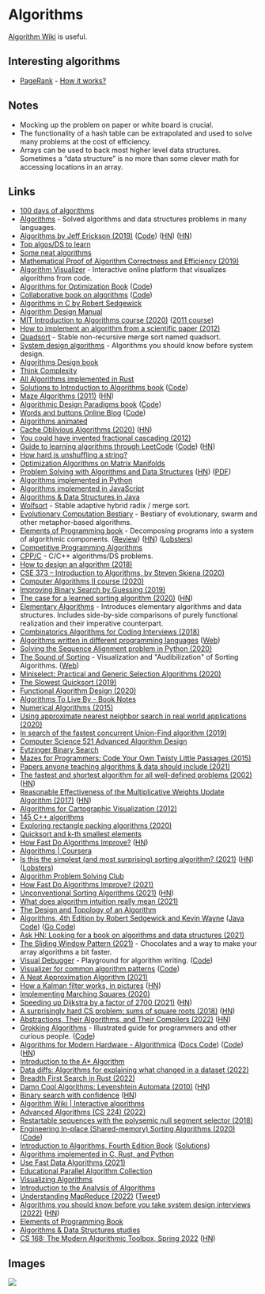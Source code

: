 # Algorithms

[Algorithm Wiki](https://thimbleby.gitlab.io/algorithm-wiki-site/) is useful.

## Interesting algorithms

- [PageRank](http://en.wikipedia.org/wiki/PageRank) - [How it works?](http://qr.ae/TUpCVB)

## Notes

- Mocking up the problem on paper or white board is crucial.
- The functionality of a hash table can be extrapolated and used to solve many problems at the cost of efficiency.
- Arrays can be used to back most higher level data structures. Sometimes a “data structure” is no more than some clever math for accessing locations in an array.

## Links

- [100 days of algorithms](https://github.com/coells/100days)
- [Algorithms](https://github.com/marcosfede/algorithms) - Solved algorithms and data structures problems in many languages.
- [Algorithms by Jeff Erickson (2019)](https://jeffe.cs.illinois.edu/teaching/algorithms/) ([Code](https://github.com/jeffgerickson/algorithms)) ([HN](https://news.ycombinator.com/item?id=26074289)) ([HN](https://news.ycombinator.com/item?id=32106761))
- [Top algos/DS to learn](https://www.reddit.com/r/compsci/comments/5uz9lb/top_algorithmsdata_structuresconcepts_every/ddy8azz/)
- [Some neat algorithms](https://www.nayuki.io/category/programming)
- [Mathematical Proof of Algorithm Correctness and Efficiency (2019)](https://stackabuse.com/mathematical-proof-of-algorithm-correctness-and-efficiency/)
- [Algorithm Visualizer](https://github.com/algorithm-visualizer/algorithm-visualizer) - Interactive online platform that visualizes algorithms from code.
- [Algorithms for Optimization Book](https://mitpress.mit.edu/books/algorithms-optimization) ([Code](https://github.com/sisl/algforopt-notebooks))
- [Collaborative book on algorithms](https://www.algorithm-archive.org/) ([Code](https://github.com/algorithm-archivists/algorithm-archive))
- [Algorithms in C by Robert Sedgewick](http://index-of.co.uk/Algorithms/Algorithms%20in%20C.pdf)
- [Algorithm Design Manual](http://mimoza.marmara.edu.tr/~msakalli/cse706_12/SkienaTheAlgorithmDesignManual.pdf)
- [MIT Introduction to Algorithms course (2020)](https://ocw.mit.edu/courses/electrical-engineering-and-computer-science/6-006-introduction-to-algorithms-spring-2020/) ([2011 course](https://ocw.mit.edu/courses/electrical-engineering-and-computer-science/6-006-introduction-to-algorithms-fall-2011/))
- [How to implement an algorithm from a scientific paper (2012)](http://codecapsule.com/2012/01/18/how-to-implement-a-paper/)
- [Quadsort](https://github.com/scandum/quadsort) - Stable non-recursive merge sort named quadsort.
- [System design algorithms](https://github.com/resumejob/system-design-algorithms) - Algorithms you should know before system design.
- [Algorithms Design book](http://www.cs.sjtu.edu.cn/~jiangli/teaching/CS222/files/materials/Algorithm%20Design.pdf)
- [Think Complexity](http://greenteapress.com/complexity/html/index.html)
- [All Algorithms implemented in Rust](https://github.com/TheAlgorithms/Rust)
- [Solutions to Introduction to Algorithms book](https://walkccc.github.io/CLRS/) ([Code](https://github.com/walkccc/CLRS))
- [Maze Algorithms (2011)](https://www.jamisbuck.org/mazes/) ([HN](https://news.ycombinator.com/item?id=23429368))
- [Algorithmic Design Paradigms book](https://page.skerritt.blog/algorithms/) ([Code](https://github.com/brandonskerritt/AlgorithmsBook))
- [Words and buttons Online Blog](https://wordsandbuttons.online/) ([Code](https://github.com/akalenuk/wordsandbuttons))
- [Algorithms animated](https://www.chrislaux.com/)
- [Cache Oblivious Algorithms (2020)](https://jiahai-feng.github.io/posts/cache-oblivious-algorithms/) ([HN](https://news.ycombinator.com/item?id=23662434))
- [You could have invented fractional cascading (2012)](http://blog.ezyang.com/2012/03/you-could-have-invented-fractional-cascading/)
- [Guide to learning algorithms through LeetCode](https://labuladong.gitbook.io/algo-en/) ([Code](https://github.com/labuladong/fucking-algorithm/tree/english)) ([HN](https://news.ycombinator.com/item?id=24167297))
- [How hard is unshuffling a string?](https://cstheory.stackexchange.com/questions/34/how-hard-is-unshuffling-a-string)
- [Optimization Algorithms on Matrix Manifolds](https://sites.uclouvain.be/absil/amsbook/)
- [Problem Solving with Algorithms and Data Structures](https://runestone.academy/runestone/books/published/pythonds/index.html) ([HN](https://news.ycombinator.com/item?id=24287622)) ([PDF](https://www.cs.auckland.ac.nz/compsci105s1c/resources/ProblemSolvingwithAlgorithmsandDataStructures.pdf))
- [Algorithms implemented in Python](https://github.com/TheAlgorithms/Python)
- [Algorithms implemented in JavaScript](https://github.com/TheAlgorithms/Javascript)
- [Algorithms & Data Structures in Java](https://github.com/williamfiset/Algorithms)
- [Wolfsort](https://github.com/scandum/wolfsort) - Stable adaptive hybrid radix / merge sort.
- [Evolutionary Computation Bestiary](https://github.com/fcampelo/EC-Bestiary) - Bestiary of evolutionary, swarm and other metaphor-based algorithms.
- [Elements of Programming book](http://elementsofprogramming.com/) - Decomposing programs into a system of algorithmic components. ([Review](http://www.pathsensitive.com/2020/09/book-review-elements-of-programmnig.html)) ([HN](https://news.ycombinator.com/item?id=24635947)) ([Lobsters](https://lobste.rs/s/bqnhbo/book_review_elements_programmnig))
- [Competitive Programming Algorithms](https://cp-algorithms.com/)
- [CPP/C](https://github.com/akshitagit/CPP) - C/C++ algorithms/DS problems.
- [How to design an algorithm (2018)](https://www.adamconrad.dev/blog/how-to-design-an-algorithm/)
- [CSE 373 – Introduction to Algorithms, by Steven Skiena (2020)](https://www.youtube.com/playlist?list=PLOtl7M3yp-DX6ic0HGT0PUX_wiNmkWkXx)
- [Computer Algorithms II course (2020)](http://homepages.math.uic.edu/~lreyzin/f20_mcs501/)
- [Improving Binary Search by Guessing (2019)](https://notebook.drmaciver.com/posts/2019-04-30-13:03.html)
- [The case for a learned sorting algorithm (2020)](https://blog.acolyer.org/2020/10/19/the-case-for-a-learned-sorting-algorithm/) ([HN](https://news.ycombinator.com/item?id=24823611))
- [Elementary Algorithms](https://github.com/liuxinyu95/AlgoXY) - Introduces elementary algorithms and data structures. Includes side-by-side comparisons of purely functional realization and their imperative counterpart.
- [Combinatorics Algorithms for Coding Interviews (2018)](https://sahandsaba.com/combinatorial-generation-for-coding-interviews-in-python.html)
- [Algorithms written in different programming languages](https://github.com/ZoranPandovski/al-go-rithms) ([Web](https://zoranpandovski.github.io/al-go-rithms/))
- [Solving the Sequence Alignment problem in Python (2020)](https://johnlekberg.com/blog/2020-10-25-seq-align.html)
- [The Sound of Sorting](https://github.com/bingmann/sound-of-sorting) - Visualization and "Audibilization" of Sorting Algorithms. ([Web](https://panthema.net/2013/sound-of-sorting/))
- [Miniselect: Practical and Generic Selection Algorithms (2020)](https://danlark.org/2020/11/11/miniselect-practical-and-generic-selection-algorithms/)
- [The Slowest Quicksort (2019)](https://chasewilson.dev/blog/slowest-quicksort/)
- [Functional Algorithm Design (2020)](https://blog.sigplan.org/2020/11/17/functional-algorithm-design-part-0/)
- [Algorithms To Live By - Book Notes](https://milofultz.com/2020/12/27/atlb-notes)
- [Numerical Algorithms (2015)](http://people.csail.mit.edu/jsolomon/share/book/numerical_book.pdf)
- [Using approximate nearest neighbor search in real world applications (2020)](https://blog.vespa.ai/using-approximate-nearest-neighbor-search-in-real-world-applications/)
- [In search of the fastest concurrent Union-Find algorithm (2019)](https://arxiv.org/pdf/1911.06347.pdf)
- [Computer Science 521 Advanced Algorithm Design](https://www.cs.princeton.edu/courses/archive/fall13/cos521/)
- [Eytzinger Binary Search](https://algorithmica.org/en/eytzinger)
- [Mazes for Programmers: Code Your Own Twisty Little Passages (2015)](https://pragprog.com/titles/jbmaze/mazes-for-programmers/)
- [Papers anyone teaching algorithms & data should include (2021)](https://twitter.com/XandaSchofield/status/1387513839449645056)
- [The fastest and shortest algorithm for all well-defined problems (2002)](https://arxiv.org/abs/cs/0206022) ([HN](https://news.ycombinator.com/item?id=27274897))
- [Reasonable Effectiveness of the Multiplicative Weights Update Algorithm (2017)](https://jeremykun.com/2017/02/27/the-reasonable-effectiveness-of-the-multiplicative-weights-update-algorithm/) ([HN](https://news.ycombinator.com/item?id=27728072))
- [Algorithms for Cartographic Visualization (2012)](https://www.win.tue.nl/~kverbeek/PhDThesis.pdf)
- [145 C++ algorithms](http://e-maxx.ru/algo/)
- [Exploring rectangle packing algorithms (2020)](https://www.david-colson.com/2020/03/10/exploring-rect-packing.html)
- [Quicksort and k-th smallest elements](https://apfelmus.nfshost.com/articles/quicksearch.html)
- [How Fast Do Algorithms Improve?](https://ieeexplore.ieee.org/stamp/stamp.jsp?tp=&arnumber=9540991) ([HN](https://news.ycombinator.com/item?id=28621057))
- [Algorithms | Coursera](https://www.coursera.org/specializations/algorithms)
- [Is this the simplest (and most surprising) sorting algorithm? (2021)](https://arxiv.org/abs/2110.01111) ([HN](https://news.ycombinator.com/item?id=28758106)) ([Lobsters](https://lobste.rs/s/gh1ngc/is_this_simplest_most_surprising_sorting))
- [Algorithm Problem Solving Club](https://offbeat.cc/blog/time-for-programming-puzzles.html)
- [How Fast Do Algorithms Improve? (2021)](https://ieeexplore.ieee.org/document/9540991)
- [Unconventional Sorting Algorithms (2021)](https://codingkaiser.blog/2021/10/20/most-bizzare-sorting-algorithms-you-will-ever-see/) ([HN](https://news.ycombinator.com/item?id=28946451))
- [What does algorithm intuition really mean (2021)](https://1pkg.github.io/posts/what_does_algorithm_intuition_really_mean/)
- [The Design and Topology of an Algorithm](https://www.densebit.com/posts/24)
- [Algorithms, 4th Edition by Robert Sedgewick and Kevin Wayne](https://algs4.cs.princeton.edu/home/) ([Java Code](https://algs4.cs.princeton.edu/code/)) ([Go Code](https://github.com/youngzhu/algs4-go))
- [Ask HN: Looking for a book on algorithms and data structures (2021)](https://news.ycombinator.com/item?id=29217252)
- [The Sliding Window Pattern (2021)](https://nan.fyi/sliding-window) - Chocolates and a way to make your array algorithms a bit faster.
- [Visual Debugger](https://playground.narendras.vercel.app/) - Playground for algorithm writing. ([Code](https://github.com/narendrasss/playground))
- [Visualizer for common algorithm patterns](https://visualizer-sepia.vercel.app/patterns/sliding-window/find-all-averages) ([Code](https://github.com/narendrasss/visualizer))
- [A Neat Approximation Algorithm (2021)](https://mht.wtf/post/min-deg-st/)
- [How a Kalman filter works, in pictures](https://www.bzarg.com/p/how-a-kalman-filter-works-in-pictures/) ([HN](https://news.ycombinator.com/item?id=29473271))
- [Implementing Marching Squares (2020)](http://jacobzelko.com/marching-squares/)
- [Speeding up Dijkstra by a factor of 2700 (2021)](https://blog.siraben.dev/2021/12/28/aoc-speedup.html) ([HN](https://news.ycombinator.com/item?id=29757176))
- [A surprisingly hard CS problem: sums of square roots (2018)](https://shlegeris.com/2018/10/23/sqrt.html) ([HN](https://news.ycombinator.com/item?id=30057582))
- [Abstractions, Their Algorithms, and Their Compilers (2022)](https://cacm.acm.org/magazines/2022/2/258231-abstractions-their-algorithms-and-their-compilers/fulltext) ([HN](https://news.ycombinator.com/item?id=30084470))
- [Grokking Algorithms](https://www.manning.com/books/grokking-algorithms) - Illustrated guide for programmers and other curious people. ([Code](https://github.com/egonSchiele/grokking_algorithms))
- [Algorithms for Modern Hardware - Algorithmica](https://en.algorithmica.org/hpc/) ([Docs Code](https://github.com/algorithmica-org/algorithmica)) ([Code](https://github.com/sslotin/amh-code)) ([HN](https://news.ycombinator.com/item?id=30583808))
- [Introduction to the A\* Algorithm](https://www.redblobgames.com/pathfinding/a-star/introduction.html)
- [Data diffs: Algorithms for explaining what changed in a dataset (2022)](https://blog.marcua.net/2022/02/20/data-diffs-algorithms-for-explaining-what-changed-in-a-dataset.html)
- [Breadth First Search in Rust (2022)](https://www.sotr.blog/articles/breadth-first-search)
- [Damn Cool Algorithms: Levenshtein Automata (2010)](http://blog.notdot.net/2010/07/Damn-Cool-Algorithms-Levenshtein-Automata) ([HN](https://news.ycombinator.com/item?id=30566119))
- [Binary search with confidence](https://blog.tylerhou.io/posts/binary-search-with-confidence/) ([HN](https://news.ycombinator.com/item?id=30582168))
- [Algorithm Wiki | Interactive algorithms](https://thimbleby.gitlab.io/algorithm-wiki-site/)
- [Advanced Algorithms (CS 224) (2022)](http://people.seas.harvard.edu/~minilek/cs224/fall14/index.html)
- [Restartable sequences with the polysemic null segment selector (2018)](https://pvk.ca/Blog/2018/08/25/restartable-sequences-with-the-polysemic-null-segment-selector/)
- [Engineering In-place (Shared-memory) Sorting Algorithms (2020)](https://arxiv.org/abs/2009.13569) ([Code](https://github.com/ips4o/ips2ra))
- [Introduction to Algorithms, Fourth Edition Book](https://mitpress.mit.edu/books/introduction-algorithms-fourth-edition) ([Solutions](https://github.com/gzc/CLRS))
- [Algorithms implemented in C, Rust, and Python](https://github.com/alilleybrinker/algs)
- [Use Fast Data Algorithms (2021)](https://jolynch.github.io/posts/use_fast_data_algorithms/)
- [Educational Parallel Algorithm Collection](https://github.com/s-hironobu/AlgorithmCollection)
- [Visualizing Algorithms](https://bost.ocks.org/mike/algorithms/)
- [Introduction to the Analysis of Algorithms](https://aofa.cs.princeton.edu/home/)
- [Understanding MapReduce (2022)](https://www.rowjee.com/blog/papers/mapreduce) ([Tweet](https://twitter.com/krismicinski/status/1554112249580634113))
- [Algorithms you should know before you take system design interviews (2022)](https://blog.bytebytego.com/p/algorithms-you-should-know-before) ([HN](https://news.ycombinator.com/item?id=32429533))
- [Elements of Programming Book](http://elementsofprogramming.com/)
- [Algorithms & Data Structures studies](https://github.com/imteekay/algorithms)
- [CS 168: The Modern Algorithmic Toolbox, Spring 2022](https://web.stanford.edu/class/cs168/index.html) ([HN](https://news.ycombinator.com/item?id=32788475))

## Images

![](http://i0.wp.com/www.jessicayung.com/wp-content/uploads/2016/08/screenshot-5.png?fit=1618%2C1130)
